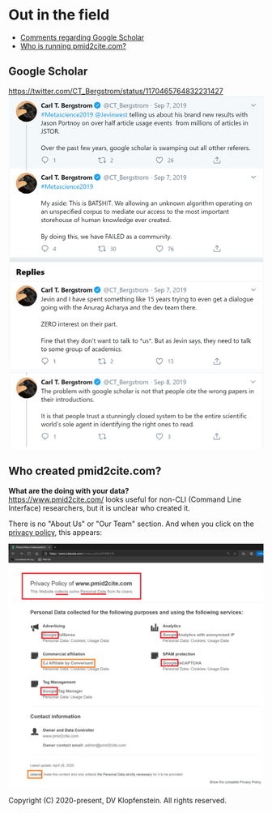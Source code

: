 # Out in the field

* [Comments regarding Google Scholar](#google-scholar)
* [Who is running pmid2cite.com?](#who-created-pmid2citecom)


## Google Scholar
https://twitter.com/CT_Bergstrom/status/1170465764832231427    
![Google Scholar](Google_Scholar.png)     
![Google Scholar](Google_Scholar2.png)    


## Who created pmid2cite.com?
**What are the doing with your data?**    
https://www.pmid2cite.com/ looks useful for non-CLI (Command Line Interface) researchers,
but it is unclear who created it.

There is no "About Us" or "Our Team" section.
And when you click on the [privacy policy](https://www.iubenda.com/privacy-policy/87688178), this appears:

![pmid2cite.com](pmid2cite_com.png)


Copyright (C) 2020-present, DV Klopfenstein. All rights reserved.
